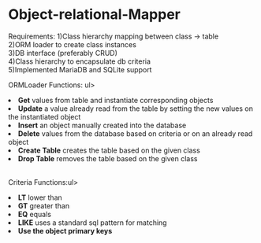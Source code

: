 # Object-relational-Mapper
Requirements:
1)Class hierarchy mapping between class -> table <br/>
2)ORM loader to create class instances <br/>
3)DB interface (preferably CRUD)  <br/>
4)Class hierarchy to encapsulate db criteria <br/>
5)Implemented MariaDB and SQLite support <br/>

ORMLoader Functions:
ul>
<li><b>Get</b> values from table and instantiate corresponding objects</li>
<li><b>Update</b> a value already read from the table by setting the new values on the instantiated object</li>
<li><b>Insert</b> an object manually created into the database</li>
<li><b>Delete</b> values from the database based on criteria or on an already read object</li>
<li><b>Create Table</b> creates the table based on the given class</li>
<li><b>Drop Table</b> removes the table based on the given class</li>
</ul>
<br/>

Criteria Functions:ul>
<li><b>LT</b> lower than</li>
<li><b>GT</b> greater than</li>
<li><b>EQ</b> equals</li>
<li><b>LIKE</b> uses a standard sql pattern for matching</li>
<li><b>Use the object primary keys</b></li>
</ul>